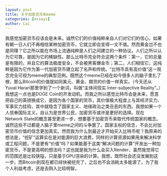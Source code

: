 ```yaml
---
layout: post
title: 关于加密货币和meme
categories: [essays]
author: Cai
---
```


我感觉加密货币应该会是未来。诚然它们的价值纯粹来自人们对它们的信心，如果有朝一日人们不再相信某种加密货币，它就立即会变得一文不值。然而黄金岂不也是同理？它之所以能在市场上流通纯粹是人们之间建立的一种协议。人们之所以认为它可靠，是因为它的稀缺性。那么比特币完全符合这两个条件：第一，它的总量是有限的，并且它的算法极度安全，不会被黑客爆金币；第二，人们相信它，这纯粹是因为它作为第一代加密货币建立起了名声和传统。“比特币具有高价值”这一观念完全可视为meme的典型范例。既然这个meme已经在如今很多人的脑子里扎了根，那么Bitcoin的价值就如同美元、黄金、期货的价值一样真实。（今天还从Yuval Harari那里学到了一个新词，叫做“主体间现实 Inter-subjective Reality”。）我想这一点也是DOGE Coin的开发动机。而我之所以感觉比特币会是未来，愿意把自己的英镑换成它，是因为各个国家的货币，其价值极大程度上与其经济实力、军事实力挂钩，其中就隐含了国家主义、地缘政治之类丑恶的东西。我想如果一个人信奉国际主义，自认为是世界公民，加密货币或许是更好的选择。现在Network State的概念甚至更进一步，想要基于加密货币来取代传统国家的概念。诚然这些不过都是人脑子里meme之间的斗争罢了。国家主权的信念，不会比对加密货币价值的信念更加真实。然而我为什么到最近才开始买入比特币呢？我原来的想法是，“挖矿”运算实在是对能源的巨大浪费，同样的计算资源如果用来解决科学或工程问题，不是更有“价值”吗？如果能基于这类“解决问题的计算”开发出一种加密货币，不是更高明的想法吗？这也就是我为什么会买入Render，虽然我觉得它的范围还是比较狭隘，只是基于GPU渲染的计算。我想，既然社会还没发展到这一步，而Bitcoin到现在都已经快被挖完了，之后也不会消耗太多能源了，为了我个人利益考虑，还是去购入比较明智。